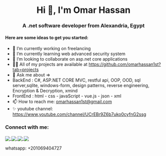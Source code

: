 <h1 align="center">Hi 👋, I'm Omar Hassan</h1>
                                                                
<h3 align="center"> A .net software developer from Alexandria, Egypt</h3>

<h4> Here are some ideas to get you started:</h3>

- 🔭 I’m currently working on freelancing
- 🌱 I’m currently learning web advanced security system
- 👯 I’m looking to collaborate on asp.net core applications
- 👨‍💻 All of my projects are available at https://github.com/omarhassan1st?tab=projects
- 💬 Ask me about =>
-  BackEnd : C#, ASP.NET CORE MVC, restful api, OOP, OOD, sql server,sqlite, windows-form, design patterns, reverse engineering, Encryption & Decryption, xmind
-  FrontEnd : html - css - javaScript - vue.js - json - xml
- 📫 How to reach me: omarhassan1st@gmail.com
- ✨ youtube channel: https://www.youtube.com/channel/UCrEBr9Z6b7uko0cyfnG2ssg

<h3>Connect with me:</h3>
<p>
  <a href="https://www.linkedin.com/in/omar-hassan-68a063213/">
  <img align="center" src="https://img.icons8.com/color/48/000000/linkedin.png"/>
  </a>
  <a href="https://www.facebook.com/profile.php?id=100022899514518">
    <img align="center" src="https://img.icons8.com/color/48/000000/facebook.png">
  </a>
  <a href="https://www.instagram.com/dev_omarhassan/">
    <img align="center" src="https://img.icons8.com/color/48/000000/instagram-new--v1.png"/>
  </a>
    <a href="https://mywa.link/ufv4ljqk">
  <img align="center" src="https://img.icons8.com/color/48/000000/whatsapp--v2.png"/>
  </a>
</p>
whatsapp: +201069404727

